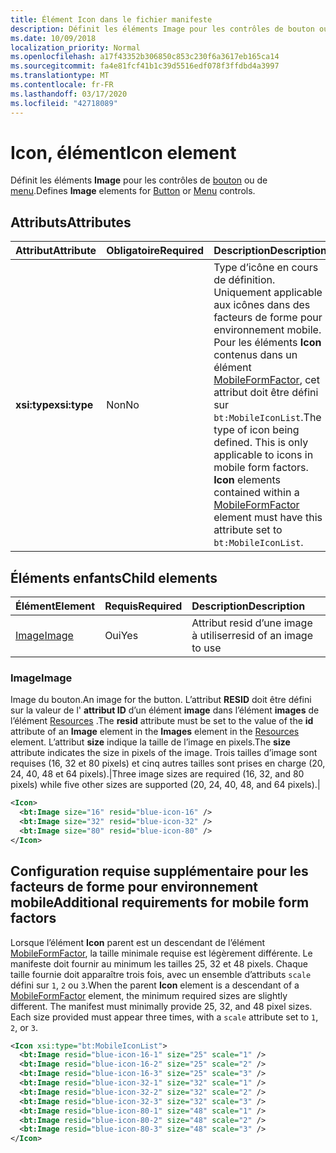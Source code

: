 ```yaml
---
title: Élément Icon dans le fichier manifeste
description: Définit les éléments Image pour les contrôles de bouton ou de menu.
ms.date: 10/09/2018
localization_priority: Normal
ms.openlocfilehash: a17f43352b306850c853c230f6a3617eb165ca14
ms.sourcegitcommit: fa4e81fcf41b1c39d5516edf078f3ffdbd4a3997
ms.translationtype: MT
ms.contentlocale: fr-FR
ms.lasthandoff: 03/17/2020
ms.locfileid: "42718089"
---
```

# <a name="icon-element"></a><span data-ttu-id="dcaf3-103">Icon, élément</span><span class="sxs-lookup"><span data-stu-id="dcaf3-103">Icon element</span></span>

<span data-ttu-id="dcaf3-104">Définit les éléments **Image** pour les contrôles de [bouton](control.md#button-control) ou de [menu](control.md#menu-dropdown-button-controls).</span><span class="sxs-lookup"><span data-stu-id="dcaf3-104">Defines **Image** elements for [Button](control.md#button-control) or [Menu](control.md#menu-dropdown-button-controls) controls.</span></span>

## <a name="attributes"></a><span data-ttu-id="dcaf3-105">Attributs</span><span class="sxs-lookup"><span data-stu-id="dcaf3-105">Attributes</span></span>

|  <span data-ttu-id="dcaf3-106">Attribut</span><span class="sxs-lookup"><span data-stu-id="dcaf3-106">Attribute</span></span>  |  <span data-ttu-id="dcaf3-107">Obligatoire</span><span class="sxs-lookup"><span data-stu-id="dcaf3-107">Required</span></span>  |  <span data-ttu-id="dcaf3-108">Description</span><span class="sxs-lookup"><span data-stu-id="dcaf3-108">Description</span></span>  |
|:-----|:-----|:-----|
|  <span data-ttu-id="dcaf3-109">**xsi:type**</span><span class="sxs-lookup"><span data-stu-id="dcaf3-109">**xsi:type**</span></span>  |  <span data-ttu-id="dcaf3-110">Non</span><span class="sxs-lookup"><span data-stu-id="dcaf3-110">No</span></span>  | <span data-ttu-id="dcaf3-p101">Type d’icône en cours de définition. Uniquement applicable aux icônes dans des facteurs de forme pour environnement mobile. Pour les éléments **Icon** contenus dans un élément [MobileFormFactor](mobileformfactor.md), cet attribut doit être défini sur `bt:MobileIconList`.</span><span class="sxs-lookup"><span data-stu-id="dcaf3-p101">The type of icon being defined. This is only applicable to icons in mobile form factors. **Icon** elements contained within a [MobileFormFactor](mobileformfactor.md) element must have this attribute set to `bt:MobileIconList`.</span></span> |

## <a name="child-elements"></a><span data-ttu-id="dcaf3-114">Éléments enfants</span><span class="sxs-lookup"><span data-stu-id="dcaf3-114">Child elements</span></span>

|  <span data-ttu-id="dcaf3-115">Élément</span><span class="sxs-lookup"><span data-stu-id="dcaf3-115">Element</span></span> |  <span data-ttu-id="dcaf3-116">Requis</span><span class="sxs-lookup"><span data-stu-id="dcaf3-116">Required</span></span>  |  <span data-ttu-id="dcaf3-117">Description</span><span class="sxs-lookup"><span data-stu-id="dcaf3-117">Description</span></span>  |
|:-----|:-----|:-----|
|  [<span data-ttu-id="dcaf3-118">Image</span><span class="sxs-lookup"><span data-stu-id="dcaf3-118">Image</span></span>](#image)        | <span data-ttu-id="dcaf3-119">Oui</span><span class="sxs-lookup"><span data-stu-id="dcaf3-119">Yes</span></span> |   <span data-ttu-id="dcaf3-120">Attribut resid d’une image à utiliser</span><span class="sxs-lookup"><span data-stu-id="dcaf3-120">resid of an image to use</span></span>         |

### <a name="image"></a><span data-ttu-id="dcaf3-121">Image</span><span class="sxs-lookup"><span data-stu-id="dcaf3-121">Image</span></span>

<span data-ttu-id="dcaf3-122">Image du bouton.</span><span class="sxs-lookup"><span data-stu-id="dcaf3-122">An image for the button.</span></span> <span data-ttu-id="dcaf3-123">L’attribut **RESID** doit être défini sur la valeur de l' **attribut ID** d’un élément **image** dans l’élément **images** de l’élément [Resources](resources.md) .</span><span class="sxs-lookup"><span data-stu-id="dcaf3-123">The **resid** attribute must be set to the value of the **id** attribute of an **Image** element in the **Images** element in the [Resources](resources.md) element.</span></span> <span data-ttu-id="dcaf3-124">L’attribut **size** indique la taille de l’image en pixels.</span><span class="sxs-lookup"><span data-stu-id="dcaf3-124">The **size** attribute indicates the size in pixels of the image.</span></span> <span data-ttu-id="dcaf3-125">Trois tailles d’image sont requises (16, 32 et 80 pixels) et cinq autres tailles sont prises en charge (20, 24, 40, 48 et 64 pixels).|</span><span class="sxs-lookup"><span data-stu-id="dcaf3-125">Three image sizes are required (16, 32, and 80 pixels) while five other sizes are supported (20, 24, 40, 48, and 64 pixels).|</span></span>

```xml
<Icon>
  <bt:Image size="16" resid="blue-icon-16" />
  <bt:Image size="32" resid="blue-icon-32" />
  <bt:Image size="80" resid="blue-icon-80" />
</Icon>
```

## <a name="additional-requirements-for-mobile-form-factors"></a><span data-ttu-id="dcaf3-126">Configuration requise supplémentaire pour les facteurs de forme pour environnement mobile</span><span class="sxs-lookup"><span data-stu-id="dcaf3-126">Additional requirements for mobile form factors</span></span>

<span data-ttu-id="dcaf3-p103">Lorsque l’élément **Icon** parent est un descendant de l’élément [MobileFormFactor](mobileformfactor.md), la taille minimale requise est légèrement différente. Le manifeste doit fournir au minimum les tailles 25, 32 et 48 pixels. Chaque taille fournie doit apparaître trois fois, avec un ensemble d’attributs `scale` défini sur `1`, `2` ou `3`.</span><span class="sxs-lookup"><span data-stu-id="dcaf3-p103">When the parent **Icon** element is a descendant of a [MobileFormFactor](mobileformfactor.md) element, the minimum required sizes are slightly different. The manifest must minimally provide 25, 32, and 48 pixel sizes. Each size provided must appear three times, with a `scale` attribute set to `1`, `2`, or `3`.</span></span>

```xml
<Icon xsi:type="bt:MobileIconList">
  <bt:Image resid="blue-icon-16-1" size="25" scale="1" />
  <bt:Image resid="blue-icon-16-2" size="25" scale="2" />
  <bt:Image resid="blue-icon-16-3" size="25" scale="3" />
  <bt:Image resid="blue-icon-32-1" size="32" scale="1" />
  <bt:Image resid="blue-icon-32-2" size="32" scale="2" />
  <bt:Image resid="blue-icon-32-3" size="32" scale="3" />
  <bt:Image resid="blue-icon-80-1" size="48" scale="1" />
  <bt:Image resid="blue-icon-80-2" size="48" scale="2" />
  <bt:Image resid="blue-icon-80-3" size="48" scale="3" />
</Icon>
```
